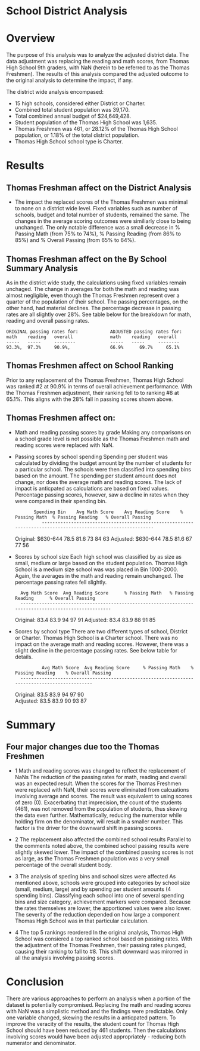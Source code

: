 # School District Analysis

# Overview
The purpose of this analysis was to analyze the adjusted district data.  The data adjustment was replacing the reading and math scores, from Thomas High School 9th graders, with  NaN (herein to be referred to as the Thomas Freshmen).  The results of this analysis compared the adjusted outcome to the original analysis to determine the impact, if any. 

The district wide analysis encompased:
*  15 high schools, considered either District or Charter.
*  Combined total student population was 39,170.
*  Total combined annual budget of $24,649,428.
*  Student population of the Thomas High School was 1,635. 
*  Thomas Freshmen was 461, or 28.12% of the Thomas High School population, or 1.18% of the total district population.
*  Thomas High School school type is Charter.

# Results
## Thomas Freshman affect on the District Analysis
- The impact the replaced scores of the Thomas Freshmen was minimal to none on a district wide level.  Fixed variables such as number of schools, budget and total number of students, remained the same.  The changes in the average scoring outcomes were similiarly close to being unchanged.  The only notable difference was a small decrease in % Passing Math (from 75% to 74%), % Passing Reading (from 86% to 85%) and % Overall Passing (from 65% to 64%).  

## Thomas Freshman affect on the By School Summary Analysis
As in the district wide study, the calculations using fixed variables remain unchaged.  The change in averages for both the math and reading was almost negligible, even though the Thomas Freshmen represent over a quarter of the population of their school.  The passing percentages, on the other hand, had material declines. The percentage decrease in passing rates are all slightly over 28%.  See table below for the breakdown for math, reading and overall passing rates. 

    ORIGINAL passing rates for:            ADJUSTED passing rates for:
    math    reading   overall              math    reading   overall  
    -----   -----     --------             -----   -----     --------
    93.3%,	97.3%     90.9%,               66.9%	  69.7%	    65.1%

## Thomas Freshmen affect on School Ranking
Prior to any replacement of the Thomas Freshmen, Thomas High School was ranked #2 at 90.9% in terms of overall achievement performance.  With the Thomas Freshmen adjustment, their ranking fell to to ranking #8 at 65.1%.  This aligns with the 28% fall in passing scores shown above.


## Thomas Freshmen affect on:
- Math and reading passing scores by grade
Making any comparisons on a school grade level is not possible as the Thomas Freshmen math and reading scores were replaced with NaN.   

- Passing scores by school spending
Spending per student was calculated by dividing the budget amount by the number of students for a particular school.  The schools were then classified into spending bins based on the amount.  The spending per student amount does not change, nor does the average math and reading scores.  The lack of impact is anticpated as calculations are based on fixed values.  Percentage passing scores, however, saw a decline in rates when they were compared in their spending bin.

	         Spending Bin    Avg Math Score    Avg Reading Score	% Passing Math	% Passing Reading   % Overall Passing
                -------------------------------------------------------------------------------------------------------------
    Original:	    $630-644	    78.5	           81.6	          73	            84	                63
    Adjusted:	    $630-644	    78.5	           81.6	          67	            77	                56

- Scores by school size
Each high school was classified by as size as small, medium or large based on the student population.  Thomas High School is a medium size school was was placed in Bin 1000-2000.  Again, the averages in the math and reading remain unchanged.  The percentage passing rates fell slightly.
	
	  	Avg Math Score	Avg Reading Score      % Passing Math  	% Passing Reading      % Overall Passing
		-----------------------------------------------------------------------------------------------------			
    Original: 	     83.4		83.9			94		97			91
    Adjusted:	     83.4		83.9			88		91			85



- Scores by school type
There are two different types of school, District or Charter.  Thomas High School is a Charter school.  There was no impact on the average math and reading scores.  However, there was a slight decline in the percentage passing rates.  See below table for details.

                Avg Math Score  Avg Reading Score     % Passing Math	% Passing Reading    % Overall Passing	
   		----------------------------------------------------------------------------------------------
    Original:           83.5	         83.9	            94	             97	                90                            
    Adjusted:           83.5	         83.9	            90	             93	                87


# Summary
## Four major changes  due too the Thomas Freshmen 
- 1  Math and reading scores was changed to reflect the replacement of NaNs
The reduction of the passing rates for math, reading and overall was an expected result.  When the scores for the Thomas Freshmen were replaced with NaN, their scores were eliminated from calcuations involving average and scores.  The result was equivalent to using scores of zero (0).  Exacerbating that imprecision, the count of the students (461), was not removed from the population of students, thus skewing the data even further.  Mathematically, reducing the numerator while holding firm on the denominator, will result in a smaller number.  This factor is the driver for the downward shift in passing scores.

- 2  The replacement also affected the combined school results
Parallel to the comments noted above, the combined school passing results were slightly skewed lower.  The impact of the combined passing scores is not as large, as the Thomas Freshmen population was a very small percentage of the overall student body.    

- 3  The analysis of speding bins and school sizes were affected
As mentioned above, schools were grouped into categories by school size (small, medium, large) and by spending per student amounts (4 spending bins).  Classifying each school into one of several spending bins and size category, achievement markers were compared.  Because the rates themselves are lower, the apportioned values were also lower.  The severity of the reduction depended on how large a component Thomas High School was in that particular calculation.     

- 4  The top 5 rankings reordered
In the original analysis, Thomas High School was consiered a top ranked school based on passing rates.  With the adjustment of the Thomas Freshmen, their passing rates plunged, causing their ranking to fall to #8.  This shift downward was mirorred in all the analysis involving passing scores.  

# Conclusion
There are various approaches to perform an analysis when a portion of the dataset is potentially compromised.  Replacing the math and reading scores with NaN was a simplistic method and the findings were predictable.  Only one variable changed, skewing the results in a anticpated pattern.  To improve the veracity of the results, the student count for Thomas High School should have been reduced by 461 students.  Then the calculations involving scores would have been adjusted appropriately - reducing both numerator and denominator.    

